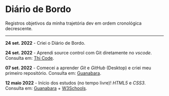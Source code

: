 # Diário de Bordo

Registros objetivos da minha trajetória dev em ordem cronológica decrescente. 
***

**24 set. 2022** - Criei o Diário de Bordo. 

**24 set. 2022** - Aprendi source control com Git diretamente no *vscode*. Consulta em: [Thi Code](https://www.youtube.com/watch?v=7cNP3AE49Bg).

**07 set. 2022** - Comecei a aprender *Git* e *GitHub* (Desktop) e criei meu primeiro repositório. Consulta em: [Guanabara](https://www.youtube.com/watch?v=xEKo29OWILE&list=PLHz_AreHm4dm7ZULPAmadvNhH6vk9oNZA). 

**12 maio 2022** - Início dos estudos (no tempo livre)! *HTML5* e *CSS3*. Consulta em: [Guanabara](https://www.youtube.com/watch?v=Ejkb_YpuHWs&list=PLHz_AreHm4dkZ9-atkcmcBaMZdmLHft8n) + [W3Schools](https://www.w3schools.com/).

